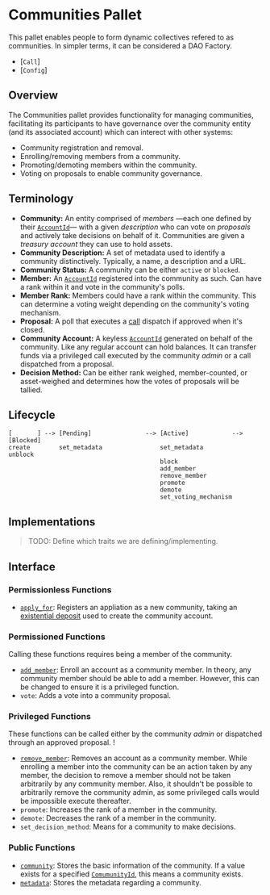 # Communities Pallet

This pallet enables people to form dynamic collectives refered to as
communities. In simpler terms, it can be considered a DAO Factory.

- [`Call`]
- [`Config`]

## Overview

The Communities pallet provides functionality for managing communities,
facilitating its participants to have governance over the community entity
(and its associated account) which can interect with other systems:

- Community registration and removal.
- Enrolling/removing members from a community.
- Promoting/demoting members within the community.
- Voting on proposals to enable community governance.

## Terminology

- **Community:** An entity comprised of _members_ —each one defined by their
  [`AccountId`][1]— with a given _description_ who can vote on _proposals_
  and actively take decisions on behalf of it. Communities are given a
  _treasury account_ they can use to hold assets.
- **Community Description:** A set of metadata used to identify a community
  distinctively. Typically, a name, a description and a URL.
- **Community Status:** A community can be either `active` or `blocked`.
- **Member:** An [`AccountId`][1] registered into the community as such. Can
  have a rank within it and vote in the community's polls.
- **Member Rank:** Members could have a rank within the community. This can
  determine a voting weight depending on the community's voting mechanism.
- **Proposal:** A poll that executes a [call][2] dispatch if approved when
  it's closed.
- **Community Account:** A keyless [`AccountId`][1] generated on behalf of
  the community. Like any regular account can hold balances. It can transfer
  funds via a privileged call executed by the community _admin_ or a call
  dispatched from a proposal.
- **Decision Method:** Can be either rank weighed, member-counted, or
  asset-weighed and determines how the votes of proposals will be tallied.

## Lifecycle

```ignore
[       ] --> [Pending]               --> [Active]            --> [Blocked]
create        set_metadata                set_metadata            unblock
                                          block                   
                                          add_member              
                                          remove_member
                                          promote
                                          demote
                                          set_voting_mechanism
```

## Implementations

> TODO: Define which traits we are defining/implementing.

## Interface

### Permissionless Functions

- [`apply_for`][c00]: Registers an appliation as a new community, taking an
  [existential deposit][3] used to create the community account.

### Permissioned Functions

Calling these functions requires being a member of the community.

- [`add_member`][c02]: Enroll an account as a community member. In theory,
  any community member should be able to add a member. However, this can be
  changed to ensure it is a privileged function.
- `vote`: Adds a vote into a community proposal.

### Privileged Functions

These functions can be called either by the community _admin_ or
dispatched through an approved proposal. !

- [`remove_member`][c03]: Removes an account as a community member. While
  enrolling a member into the community can be an action taken by any
  member, the decision to remove a member should not be taken arbitrarily by
  any community member. Also, it shouldn't be possible to arbitrarily remove
  the community admin, as some privileged calls would be impossible execute
  thereafter.
- `promote`: Increases the rank of a member in the community.
- `demote`: Decreases the rank of a member in the community.
- `set_decision_method`: Means for a community to make decisions.

### Public Functions

- [`community`][g00]: Stores the basic information of the community. If a
  value exists for a specified [`ComumunityId`][t00], this means a community
  exists.
- [`metadata`][g01]: Stores the metadata regarding a community.

<!-- References -->

[1]: `frame_system::Config::AccountId`

[2]: https://docs.substrate.io/reference/glossary/#call

[3]: https://docs.substrate.io/reference/glossary/#existential-deposit

[t00]: `Config::CommunityId`

[c00]: `crate::Pallet::create`

[c02]: `crate::Pallet::add_member`

[c03]: `crate::Pallet::remove_member`

[g00]: `crate::Pallet::community`

[g01]: `crate::Pallet::metadata`
